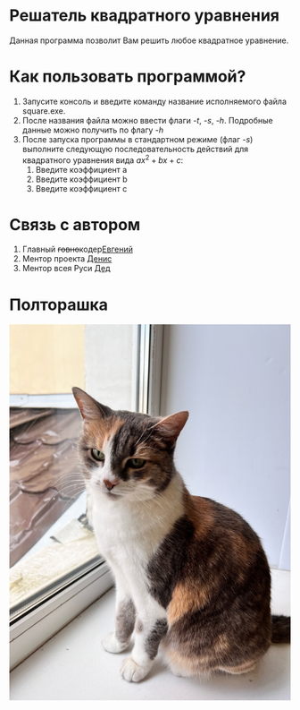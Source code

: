  # Решатель квадратного уравнения
 Данная программа позволит Вам решить любое квадратное уравнение. 
 # Как пользовать программой?
 1. Запусите консоль и введите команду название исполняемого файла square.exe.
 2. После названия файла можно ввести флаги *-t*, *-s*, *-h*. Подробные данные можно получить по флагу *-h*
 3. После запуска программы в стандартном режиме (флаг *-s*) выполните следующую последовательность действий для квадратного уравнения вида $ax^2 + bx + c$: 
	 1. Введите коэффициент a
	 2. Введите коэффициент b
	 3. Введите коэффициент c
# Связь с автором
1. Главный ~~говно~~кодер[Евгений](https://vk.com/vonukrik)
2. Ментор проекта [Денис](https://vk.com/p_r_o_s_t_o_den)
3. Ментор всея Руси [Дед](https://vk.com/ded32_ru)
# Полторашка
![КОТИК](./img/Полторашка.jpg)